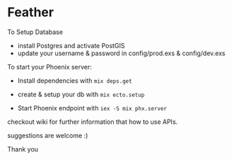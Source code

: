 # Feather

To Setup Database
  * install Postgres and activate PostGIS
  * update your username & password in config/prod.exs & config/dev.exs

To start your Phoenix server:

  * Install dependencies with `mix deps.get`
  <!-- * Create and migrate your database with `mix ecto.create && mix ecto.migrate` -->
  * create & setup your db with `mix ecto.setup`
  <!-- * Install Node.js dependencies with `cd assets && npm install` -->
  * Start Phoenix endpoint with `iex -S mix phx.server`

checkout wiki for further information that how to use APIs.

suggestions are welcome :)

Thank you